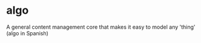 algo
====

A general content management core that makes it easy to model any 'thing' (algo in Spanish)
